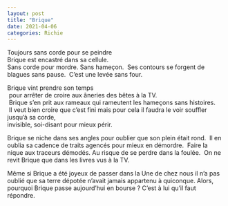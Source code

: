 ```yaml
---
layout: post
title: "Brique"
date: 2021-04-06
categories: Richie
---
```


Toujours sans corde pour se peindre   
Brique est encastré dans sa cellule.   
Sans corde pour mordre. Sans hameçon. 
Ses contours se forgent de blagues sans pause. 
C’est une levée sans four.

Brique vint prendre son temps  
 pour arrêter de croire aux âneries des bêtes à la TV.  
 Brique s’en prit aux rameaux qui rameutent les hameçons sans histoires.  
 Il veut bien croire que c’est fini mais pour cela il faudra le voir souffler jusqu’à sa corde,  
invisible, soi-disant pour mieux périr.

Brique se niche dans ses angles pour oublier que son plein était rond. 
Il en oublia sa cadence de traits agencés pour mieux en démordre. 
Faire la nique aux traceurs démodés. Au risque de se perdre dans la foulée. 
On ne revit Brique que dans les livres vus à la TV.

Même si Brique a été joyeux de passer dans la Une de chez nous il n’a pas oublié que sa terre dépotée n’avait jamais appartenu à quiconque. Alors, pourquoi Brique passe aujourd’hui en bourse ? C’est à lui qu’il faut répondre.
